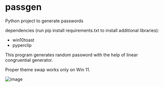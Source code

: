 # passgen
Python project to generate passwords

dependencies (run pip install requirements.txt to install additional libraries): 
- win10toast
- pyperclip

This program generates random password with the help of linear congruential generator.

Proper theme swap works only on Win 11.


![image](https://user-images.githubusercontent.com/37449089/187427995-2b269834-fb2b-4810-a8a7-36294829f670.png)
